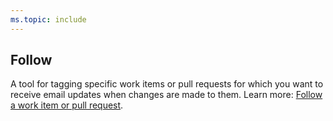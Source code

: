 ```yaml
---
ms.topic: include
---
```



## Follow 

A tool for tagging specific work items or pull requests for which you want to receive email updates when changes are made to them. Learn more: [Follow a work item or pull request](/vsts/work/work-items/follow-work-items). 